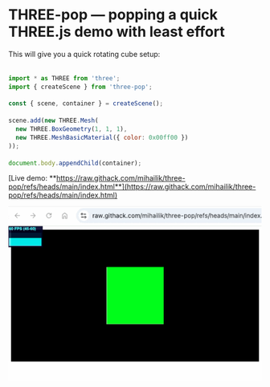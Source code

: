 THREE-pop &mdash; popping a quick THREE.js demo with least effort
=======================================

This will give you a quick rotating cube setup:

```JavaScript

import * as THREE from 'three';
import { createScene } from 'three-pop';

const { scene, container } = createScene();

scene.add(new THREE.Mesh(
  new THREE.BoxGeometry(1, 1, 1),
  new THREE.MeshBasicMaterial({ color: 0x00ff00 })
));

document.body.appendChild(container);

```

[Live demo: **https://raw.githack.com/mihailik/three-pop/refs/heads/main/index.html**](https://raw.githack.com/mihailik/three-pop/refs/heads/main/index.html)

<a href="https://raw.githack.com/mihailik/three-pop/refs/heads/main/index.html">

<img alt="Live demo of rotating green cube" src="demo.gif">

</a>
